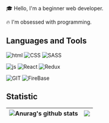 🎓 Hello, I'm a beginner web developer.

🔥 I'm obsessed with programming.

## Languages and Tools

![html](https://img.shields.io/badge/HTML-000?style=for-the-badge&logo=HTML5)
![CSS](https://img.shields.io/badge/CSS-000?style=for-the-badge&logo=CSS3)
![SASS](https://img.shields.io/badge/SASS-000?style=for-the-badge&logo=sass)

![js](https://img.shields.io/badge/JavaScript-000?style=for-the-badge&logo=JavaScript)
![React](https://img.shields.io/badge/React-000?style=for-the-badge&logo=React)
![Redux](https://img.shields.io/badge/Redux-000?style=for-the-badge&logo=Redux)

![GIT](https://img.shields.io/badge/GIT-000?style=for-the-badge&logo=git)
![FireBase](https://img.shields.io/badge/FireBase-000?style=for-the-badge&logo=firebase)

## Statistic

| <img align="center" src="https://github-readme-stats.vercel.app/api?username=gray-starling&count_private=true&show_icons=true&theme=buefy&hide_border=true" alt="Anurag's github stats" /> | <img align="center" src="https://github-readme-stats.vercel.app/api/top-langs/?username=gray-starling&layout=compact&theme=buefy&hide_border=true" /> |
| ------------------------------------------------------------------------------------------------------------------------------------------------------------------------------------------ | ----------------------------------------------------------------------------------------------------------------------------------------------------- |
